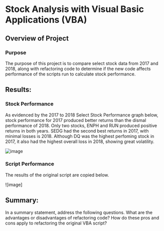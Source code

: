 


# Stock Analysis with Visual Basic Applications (VBA)

## Overview of Project

### Purpose
The purpose of this project is to compare select stock data from 2017 and 2018, along with refactoring code to determine if the new code affects performance of the scripts run to calculate stock performance.


## Results: 
### Stock Performance
As evidenced by the 2017 to 2018 Select Stock Performance graph below, stock performance for 2017 produced better returns than the dismal performance of 2018. Only two stocks, ENPH and RUN produced positive returns in both years.  SEDG had the second best returns in 2017, with minimal losses is 2018.  Although DQ was the highest perfoming stock in 2017, it also had the highest overall loss in 2018, showing great volatility.

![image](https://user-images.githubusercontent.com/102322707/166079568-b36c57c3-ad69-4a4a-bec8-812a360d6bc9.png)

### Script Performance
The results of the original script are copied below.

![image]

## Summary: 
In a summary statement, address the following questions.
What are the advantages or disadvantages of refactoring code?
How do these pros and cons apply to refactoring the original VBA script?
